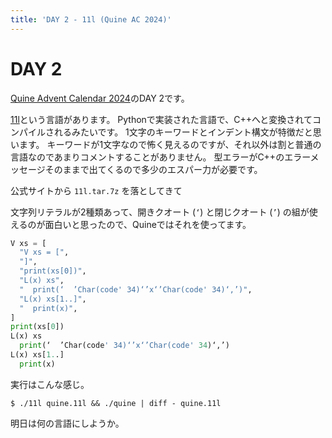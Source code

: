 ```yaml
---
title: 'DAY 2 - 11l (Quine AC 2024)'
---
```


# DAY 2

[Quine Advent Calendar 2024](https://qiita.com/advent-calendar/2024/quine)のDAY 2です。

[11l](http://11l-lang.org)という言語があります。
Pythonで実装された言語で、C++へと変換されてコンパイルされるみたいです。
1文字のキーワードとインデント構文が特徴だと思います。
キーワードが1文字なので怖く見えるのですが、それ以外は割と普通の言語なのであまりコメントすることがありません。
型エラーがC++のエラーメッセージそのままで出てくるので多少のエスパー力が必要です。

公式サイトから `11l.tar.7z` を落としてきて

文字列リテラルが2種類あって、開きクオート (`‘`) と閉じクオート (`’`) の組が使えるのが面白いと思ったので、Quineではそれを使ってます。

```python
V xs = [
  "V xs = [",
  "]",
  "print(xs[0])",
  "L(x) xs",
  "  print(‘  ’Char(code' 34)‘’x‘’Char(code' 34)‘,’)",
  "L(x) xs[1..]",
  "  print(x)",
]
print(xs[0])
L(x) xs
  print(‘  ’Char(code' 34)‘’x‘’Char(code' 34)‘,’)
L(x) xs[1..]
  print(x)
```

実行はこんな感じ。

```console
$ ./11l quine.11l && ./quine | diff - quine.11l
```

明日は何の言語にしようか。
